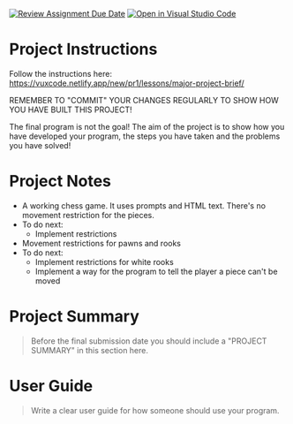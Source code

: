 [![Review Assignment Due Date](https://classroom.github.com/assets/deadline-readme-button-22041afd0340ce965d47ae6ef1cefeee28c7c493a6346c4f15d667ab976d596c.svg)](https://classroom.github.com/a/zon3mdIg)
[![Open in Visual Studio Code](https://classroom.github.com/assets/open-in-vscode-2e0aaae1b6195c2367325f4f02e2d04e9abb55f0b24a779b69b11b9e10269abc.svg)](https://classroom.github.com/online_ide?assignment_repo_id=18870410&assignment_repo_type=AssignmentRepo)
# Project Instructions
Follow the instructions here: https://vuxcode.netlify.app/new/pr1/lessons/major-project-brief/

REMEMBER TO "COMMIT" YOUR CHANGES REGULARLY TO SHOW HOW YOU HAVE BUILT THIS PROJECT! 

The final program is not the goal! The aim of the project is to show how you have developed your program, the steps you have taken and the problems you have solved!

# Project Notes

- A working chess game. It uses prompts and HTML text. There's no movement restriction for the pieces.
- To do next:
  - Implement restrictions
- Movement restrictions for pawns and rooks
- To do next:
  - Implement restrictions for white rooks
  - Implement a way for the program to tell the player a piece can't be moved     

# Project Summary

> Before the final submission date you should include a "PROJECT SUMMARY" in this section here. 

# User Guide

> Write a clear user guide for how someone should use your program.
